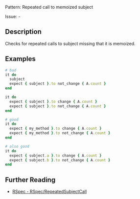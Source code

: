 Pattern: Repeated call to memoized subject

Issue: -

## Description

Checks for repeated calls to subject missing that it is memoized.

## Examples

```ruby
# bad
it do
  subject
  expect { subject }.to not_change { A.count }
end

it do
  expect { subject }.to change { A.count }
  expect { subject }.to not_change { A.count }
end

# good
it do
  expect { my_method }.to change { A.count }
  expect { my_method }.to not_change { A.count }
end

# also good
it do
  expect { subject.a }.to change { A.count }
  expect { subject.b }.to not_change { A.count }
end
```

## Further Reading

* [RSpec - RSpec/RepeatedSubjectCall](https://docs.rubocop.org/rubocop-rspec/cops_rspec.html#rspecrepeatedsubjectcall)